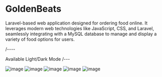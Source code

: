 # GoldenBeats
 Laravel-based web application designed for ordering food online. It leverages modern web technologies like JavaScript, CSS, and Laravel, seamlessly integrating with a MySQL database to manage and display a variety of food options for users.

/----

Available Light/Dark Mode
/---

![image](https://github.com/user-attachments/assets/c1e60b27-6c9e-4d54-8182-95166573bd67)
![image](https://github.com/user-attachments/assets/5171b2be-bb07-4cd7-89a1-b8fb82ebeaf6)
![image](https://github.com/user-attachments/assets/d82b0a38-d0f9-4114-9797-b121cf7beb7d)
![image](https://github.com/user-attachments/assets/57a64a77-5cae-425f-880b-282b131e34b7)
![image](https://github.com/user-attachments/assets/d726f601-9d28-4d24-8ca8-bcf50c6b471f)

